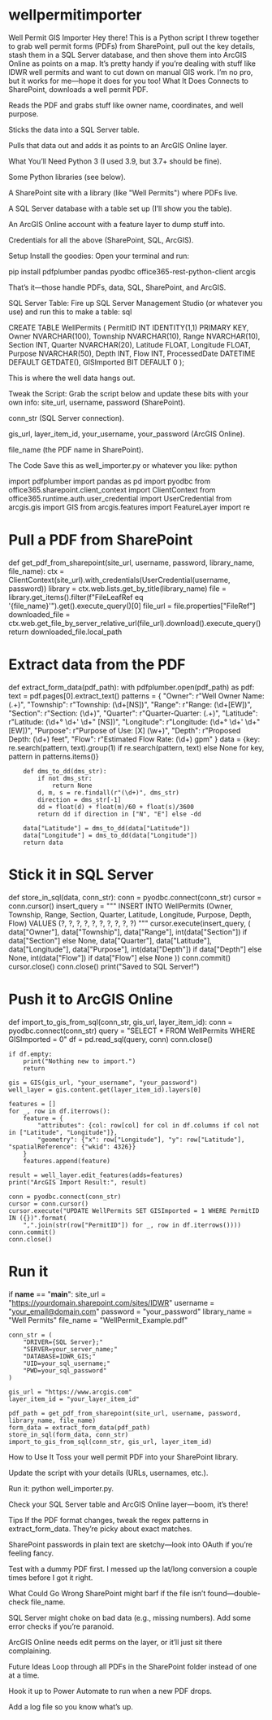 # wellpermitimporter

Well Permit GIS Importer
Hey there! This is a Python script I threw together to grab well permit forms (PDFs) from SharePoint, pull out the key details, stash them in a SQL Server database, and then shove them into ArcGIS Online as points on a map. It’s pretty handy if you’re dealing with stuff like IDWR well permits and want to cut down on manual GIS work. I’m no pro, but it works for me—hope it does for you too!
What It Does
Connects to SharePoint, downloads a well permit PDF.

Reads the PDF and grabs stuff like owner name, coordinates, and well purpose.

Sticks the data into a SQL Server table.

Pulls that data out and adds it as points to an ArcGIS Online layer.

What You’ll Need
Python 3 (I used 3.9, but 3.7+ should be fine).

Some Python libraries (see below).

A SharePoint site with a library (like "Well Permits") where PDFs live.

A SQL Server database with a table set up (I’ll show you the table).

An ArcGIS Online account with a feature layer to dump stuff into.

Credentials for all the above (SharePoint, SQL, ArcGIS).

Setup
Install the goodies:
Open your terminal and run:

pip install pdfplumber pandas pyodbc office365-rest-python-client arcgis

That’s it—those handle PDFs, data, SQL, SharePoint, and ArcGIS.

SQL Server Table:
Fire up SQL Server Management Studio (or whatever you use) and run this to make a table:
sql

CREATE TABLE WellPermits (
    PermitID INT IDENTITY(1,1) PRIMARY KEY,
    Owner NVARCHAR(100),
    Township NVARCHAR(10),
    Range NVARCHAR(10),
    Section INT,
    Quarter NVARCHAR(20),
    Latitude FLOAT,
    Longitude FLOAT,
    Purpose NVARCHAR(50),
    Depth INT,
    Flow INT,
    ProcessedDate DATETIME DEFAULT GETDATE(),
    GISImported BIT DEFAULT 0
);

This is where the well data hangs out.

Tweak the Script:
Grab the script below and update these bits with your own info:
site_url, username, password (SharePoint).

conn_str (SQL Server connection).

gis_url, layer_item_id, your_username, your_password (ArcGIS Online).

file_name (the PDF name in SharePoint).

The Code
Save this as well_importer.py or whatever you like:
python

import pdfplumber
import pandas as pd
import pyodbc
from office365.sharepoint.client_context import ClientContext
from office365.runtime.auth.user_credential import UserCredential
from arcgis.gis import GIS
from arcgis.features import FeatureLayer
import re

# Pull a PDF from SharePoint
def get_pdf_from_sharepoint(site_url, username, password, library_name, file_name):
    ctx = ClientContext(site_url).with_credentials(UserCredential(username, password))
    library = ctx.web.lists.get_by_title(library_name)
    file = library.get_items().filter(f"FileLeafRef eq '{file_name}'").get().execute_query()[0]
    file_url = file.properties["FileRef"]
    downloaded_file = ctx.web.get_file_by_server_relative_url(file_url).download().execute_query()
    return downloaded_file.local_path

# Extract data from the PDF
def extract_form_data(pdf_path):
    with pdfplumber.open(pdf_path) as pdf:
        text = pdf.pages[0].extract_text()
        patterns = {
            "Owner": r"Well Owner Name: (.+)",
            "Township": r"Township: (\d+[NS])",
            "Range": r"Range: (\d+[EW])",
            "Section": r"Section: (\d+)",
            "Quarter": r"Quarter-Quarter: (.+)",
            "Latitude": r"Latitude: (\d+° \d+' \d+\" [NS])",
            "Longitude": r"Longitude: (\d+° \d+' \d+\" [EW])",
            "Purpose": r"Purpose of Use: \[X\] (\w+)",
            "Depth": r"Proposed Depth: (\d+) feet",
            "Flow": r"Estimated Flow Rate: (\d+) gpm"
        }
        data = {key: re.search(pattern, text).group(1) if re.search(pattern, text) else None 
                for key, pattern in patterns.items()}
        
        def dms_to_dd(dms_str):
            if not dms_str:
                return None
            d, m, s = re.findall(r"(\d+)", dms_str)
            direction = dms_str[-1]
            dd = float(d) + float(m)/60 + float(s)/3600
            return dd if direction in ["N", "E"] else -dd
        
        data["Latitude"] = dms_to_dd(data["Latitude"])
        data["Longitude"] = dms_to_dd(data["Longitude"])
        return data

# Stick it in SQL Server
def store_in_sql(data, conn_str):
    conn = pyodbc.connect(conn_str)
    cursor = conn.cursor()
    insert_query = """
        INSERT INTO WellPermits (Owner, Township, Range, Section, Quarter, Latitude, Longitude, Purpose, Depth, Flow)
        VALUES (?, ?, ?, ?, ?, ?, ?, ?, ?, ?)
    """
    cursor.execute(insert_query, (
        data["Owner"], data["Township"], data["Range"], int(data["Section"]) if data["Section"] else None,
        data["Quarter"], data["Latitude"], data["Longitude"], data["Purpose"], 
        int(data["Depth"]) if data["Depth"] else None, int(data["Flow"]) if data["Flow"] else None
    ))
    conn.commit()
    cursor.close()
    conn.close()
    print("Saved to SQL Server!")

# Push it to ArcGIS Online
def import_to_gis_from_sql(conn_str, gis_url, layer_item_id):
    conn = pyodbc.connect(conn_str)
    query = "SELECT * FROM WellPermits WHERE GISImported = 0"
    df = pd.read_sql(query, conn)
    conn.close()

    if df.empty:
        print("Nothing new to import.")
        return

    gis = GIS(gis_url, "your_username", "your_password")
    well_layer = gis.content.get(layer_item_id).layers[0]

    features = []
    for _, row in df.iterrows():
        feature = {
            "attributes": {col: row[col] for col in df.columns if col not in ["Latitude", "Longitude"]},
            "geometry": {"x": row["Longitude"], "y": row["Latitude"], "spatialReference": {"wkid": 4326}}
        }
        features.append(feature)

    result = well_layer.edit_features(adds=features)
    print("ArcGIS Import Result:", result)

    conn = pyodbc.connect(conn_str)
    cursor = conn.cursor()
    cursor.execute("UPDATE WellPermits SET GISImported = 1 WHERE PermitID IN ({})".format(
        ",".join(str(row["PermitID"]) for _, row in df.iterrows())))
    conn.commit()
    conn.close()

# Run it
if __name__ == "__main__":
    site_url = "https://yourdomain.sharepoint.com/sites/IDWR"
    username = "your_email@domain.com"
    password = "your_password"
    library_name = "Well Permits"
    file_name = "WellPermit_Example.pdf"

    conn_str = (
        "DRIVER={SQL Server};"
        "SERVER=your_server_name;"
        "DATABASE=IDWR_GIS;"
        "UID=your_sql_username;"
        "PWD=your_sql_password"
    )

    gis_url = "https://www.arcgis.com"
    layer_item_id = "your_layer_item_id"

    pdf_path = get_pdf_from_sharepoint(site_url, username, password, library_name, file_name)
    form_data = extract_form_data(pdf_path)
    store_in_sql(form_data, conn_str)
    import_to_gis_from_sql(conn_str, gis_url, layer_item_id)

How to Use It
Toss your well permit PDF into your SharePoint library.

Update the script with your details (URLs, usernames, etc.).

Run it: python well_importer.py.

Check your SQL Server table and ArcGIS Online layer—boom, it’s there!

Tips
If the PDF format changes, tweak the regex patterns in extract_form_data. They’re picky about exact matches.

SharePoint passwords in plain text are sketchy—look into OAuth if you’re feeling fancy.

Test with a dummy PDF first. I messed up the lat/long conversion a couple times before I got it right.

What Could Go Wrong
SharePoint might barf if the file isn’t found—double-check file_name.

SQL Server might choke on bad data (e.g., missing numbers). Add some error checks if you’re paranoid.

ArcGIS Online needs edit perms on the layer, or it’ll just sit there complaining.

Future Ideas
Loop through all PDFs in the SharePoint folder instead of one at a time.

Hook it up to Power Automate to run when a new PDF drops.

Add a log file so you know what’s up.

